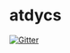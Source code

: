 # atdycs

[![Gitter](https://badges.gitter.im/nborshan/atdycs.svg)](https://gitter.im/nborshan/atdycs?utm_source=badge&utm_medium=badge&utm_campaign=pr-badge&utm_content=badge)